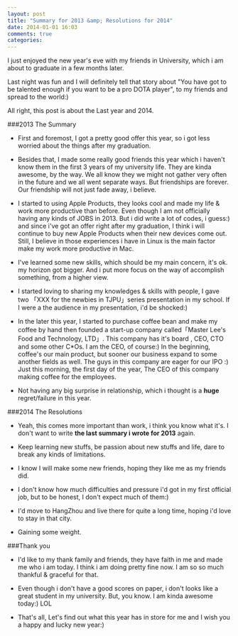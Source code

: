```yaml
---
layout: post
title: "Summary for 2013 &amp; Resolutions for 2014"
date: 2014-01-01 16:03
comments: true
categories: 
---
```


I just enjoyed the new year's eve with my friends in University, which i am about to graduate in a few months later.

Last night was fun and I will definitely tell that story about "You have got to be talented enough if you want to be a pro DOTA player", to my friends and spread to the world:)

All right, this post is about the Last year and 2014.

###2013 The Summary

* First and foremost, I got a pretty good offer this year, so i got less worried about the things after my graduation.

* Besides that, I made some really good friends this year which i haven't know them in the first 3 years of my university life. They are kinda awesome, by the way. We all know they we might not gather very often in the future and we all went separate ways. But friendships are forever. Our friendship will not just fade away, i believe.

* I started to using Apple Products, they looks cool and made my life & work more productive than before. Even though I am not officially having any kinds of JOBS in 2013. But i did write a lot of codes, i guess:) and since i've got an offer right after my graduation, I think i will continue to buy new Apple Products when their new devices come out. Still, I believe in those experiences i have in Linux is the main factor make my work more productive in Mac.

* I've learned some new skills, which should be my main concern, it's ok. my horizon got bigger. And i put more focus on the way of accomplish something, from a higher view.

* I started loving to sharing my knowledges & skills with people, I gave two 「XXX for the newbies in TJPU」series presentation in my school. If I were a  the audience in my presentation, i'd be shocked:)

* In the later this year, I started to purchase coffee bean and  make my coffee by hand then founded a start-up company called「Master Lee's Food and Technology, LTD」. This company has it's board , CEO, CTO and some other C*Os. I am the CEO, of course:) In the beginning, coffee's our main product, but sooner our business expand to some another fields as well. The guys in this company are eager for our IPO :) Just this morning, the first day of the year, The CEO of this company making coffee for the employees. 

*  Not having any big surprise in relationship, which i thought is a __huge__ regret/failure in this year.

###2014 The Resolutions

* Yeah, this comes more important than work, i think you know what it's. I don't want to write __the last summary i wrote for 2013__ again.

* Keep learning new stuffs, be passion about new stuffs and life, dare to break any kinds of limitations.

* I know I will make some new friends, hoping they like me as my friends did.

* I don't know how much difficulties and pressure i'd got in my first official job, but to be honest, I don't expect much of them:)

* I'd move to HangZhou and live there for quite a long time, hoping i'd love to stay in that city. 

* Gaining some weight.

###Thank you

* I'd like to my thank family and friends, they have faith in me and made me who i am today. I think i am doing pretty fine now. I am so so much thankful & graceful for that.

* Even though i don't have a good scores on paper, i don't looks like a great student in my university. But, you know. I am kinda awesome today:) LOL

* That's all, Let's find out what this year has in store for me and I wish you a happy and lucky new year:)